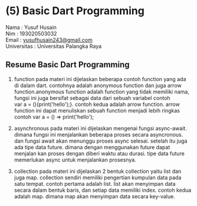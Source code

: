 # (5) Basic Dart Programming<br>
Nama : Yusuf Husain <br>
Nim : 193020503032 <br>
Email : yusufhusain243@gmail.com <br>
Universitas : Universitas Palangka Raya
## Resume Basic Dart Programming

1. function
pada materi ini dijelaskan beberapa contoh function yang ada di dalam dart. contohnya adalah anonymous function dan juga arrow function.anonymous function adalah function yang tidak memiliki nama, fungsi ini juga bersifat sebagai data dari sebuah variabel contoh <br>
var a = (){print('hello');}. contoh kedua adalah arrow function. arrow function ini dapat menuliskan sebuah function menjadi lebih ringkas contoh
var a = () => print('hello');

2. asynchronous
pada materi ini dijelaskan mengenai fungsi async-await. dimana fungsi ini menjalankan beberapa proses secara asyncronous. dan fungsi await akan menunggu proses async selesai. setelah itu juga ada tipe data future. dimana dengan menggunakan future dapat menjalan kan proses dengan diberi waktu atau durasi. tipe data future memerlukan async untuk menjalankan prosesnya.

3. collection
pada materi ini dijelaskan 2 bentuk collection yaitu list dan juga map. collection sendiri memiliki pengertian kumpulan data pada satu tempat. contoh pertama adalah list. list akan menyimpan data secara dalam bentuk baris, dan setiap data memiliki index. contoh kedua adalah map. dimana map akan menyimpan data secara key-value.